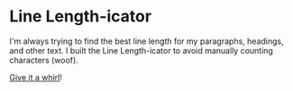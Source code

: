 # Line Length-icator

I'm always trying to find the best line length for my paragraphs, headings, and other text. I built the Line Length-icator to avoid manually counting characters (woof).

[Give it a whirl](http://katydecorah.com/linelengthicator/)!
